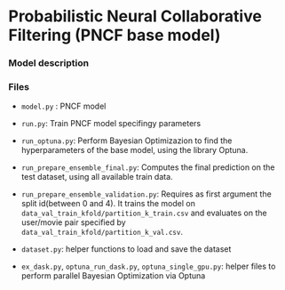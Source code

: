 # Probabilistic Neural Collaborative Filtering (PNCF base model)

### Model description


### Files
 - `model.py` : PNCF model
 - `run.py`: Train PNCF model specifingy parameters
 - `run_optuna.py`: Perform Bayesian Optimizazion to find the hyperparameters of the base model, using the library Optuna.
 - `run_prepare_ensemble_final.py`: Computes the final prediction on the test dataset, using all available train data.
 - `run_prepare_ensemble_validation.py`: Requires as first argument the split id(between 0 and 4). It trains the model on `data_val_train_kfold/partition_k_train.csv` and evaluates on the user/movie pair specified by `data_val_train_kfold/partition_k_val.csv`.

 - `dataset.py`: helper functions to load and save the dataset
 - `ex_dask.py`, `optuna_run_dask.py`, `optuna_single_gpu.py`: helper files to perform parallel Bayesian Optimization via Optuna